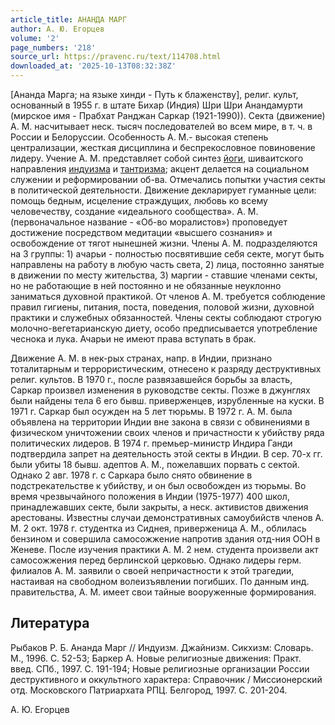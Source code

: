 ```yaml
---
article_title: АНАНДА МАРГ
author: А. Ю. Егорцев
volume: '2'
page_numbers: '218'
source_url: https://pravenc.ru/text/114708.html
downloaded_at: '2025-10-13T08:32:38Z'
---
```


[Ананда Марга; на языке хинди - Путь к блаженству], религ. культ, основанный в 1955 г. в штате Бихар (Индия) Шри Шри Анандамурти (мирское имя - Прабхат Ранджан Саркар (1921-1990)). Секта (движение) А. М. насчитывает неск. тысяч последователей во всем мире, в т. ч. в России и Белоруссии. Особенность А. М.- высокая степень централизации, жесткая дисциплина и беспрекословное повиновение лидеру. Учение А. М. представляет собой синтез [йоги](https://pravenc.ru/text/йоги.html), шиваитского направления [индуизма](https://pravenc.ru/text/индуизма.html) и [тантризма](https://pravenc.ru/text/тантризма.html); акцент делается на социальном служении и реформировании об-ва. Отмечались попытки участия секты в политической деятельности. Движение декларирует гуманные цели: помощь бедным, исцеление страждущих, любовь ко всему человечеству, создание «идеального сообщества». А. М. (первоначальное название - «Об-во моралистов») проповедует достижение посредством медитации «высшего сознания» и освобождение от тягот нынешней жизни. Члены А. М. подразделяются на 3 группы: 1) ачарьи - полностью посвятившие себя секте, могут быть направлены на работу в любую часть света, 2) лица, постоянно занятые в движении по месту жительства, 3) маргии - ставшие членами секты, но не работающие в ней постоянно и не обязанные неуклонно заниматься духовной практикой. От членов А. М. требуется соблюдение правил гигиены, питания, поста, поведения, половой жизни, духовной практики и служебных обязанностей. Члены секты соблюдают строгую молочно-вегетарианскую диету, особо предписывается употребление чеснока и лука. Ачарьи не имеют права вступать в брак.

Движение А. М. в нек-рых странах, напр. в Индии, признано тоталитарным и террористическим, отнесено к разряду деструктивных религ. культов. В 1970 г., после развязавшейся борьбы за власть, Саркар произвел изменения в руководстве секты. Позже в джунглях были найдены тела 6 его бывш. приверженцев, изрубленные на куски. В 1971 г. Саркар был осужден на 5 лет тюрьмы. В 1972 г. А. М. была объявлена на территории Индии вне закона в связи с обвинениями в физическом уничтожении своих членов и причастности к убийству ряда политических лидеров. В 1974 г. премьер-министр Индира Ганди подтвердила запрет на деятельность этой секты в Индии. В сер. 70-х гг. были убиты 18 бывш. адептов А. М., пожелавших порвать с сектой. Однако 2 авг. 1978 г. с Саркара было снято обвинение в подстрекательстве к убийству, и он был освобожден из тюрьмы. Во время чрезвычайного положения в Индии (1975-1977) 400 школ, принадлежавших секте, были закрыты, а неск. активистов движения арестованы. Известны случаи демонстративных самоубийств членов А. М. 2 окт. 1978 г. студентка из Сиднея, приверженица А. М., облилась бензином и совершила самосожжение напротив здания отд-ния ООН в Женеве. После изучения практики А. М. 2 нем. студента произвели акт самосожжения перед берлинской церковью. Однако лидеры герм. филиалов А. М. заявили о своей непричастности к этой трагедии, настаивая на свободном волеизъявлении погибших. По данным инд. правительства, А. М. имеет свои тайные вооруженные формирования.

## Литература

Рыбаков Р. Б. Ананда Марг // Индуизм. Джайнизм. Сикхизм: Словарь. М., 1996. С. 52-53; Баркер А. Новые религиозные движения: Практ. введ. СПб., 1997. С. 191-194; Новые религиозные организации России деструктивного и оккультного характера: Справочник / Миссионерский отд. Московского Патриархата РПЦ. Белгород, 1997. С. 201-204.

А. Ю. Егорцев
